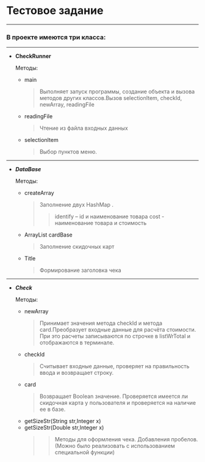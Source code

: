 # Тестовое задание
___
### В проекте имеются три класса:

---
* ____CheckRunner____

    Методы:
   * main
     >Выполняет запуск программы, создание объекта и вызова методов других классов.Вызов selectionItem, checkId, newArray, readingFile
    * readingFile
      >Чтение из файла входных данных
    * selectionItem
      >Выбор пунктов меню.
---
* ___DataBase___

    Методы:
  * createArray
    >Заполнение двух HashMap .
    >>identify – id и наименование товара
    >>cost - наименование товара и стоимость
  * ArrayList cardBase
    >Заполнение скидочных карт
  * Title
    >Формирование заголовка чека

---
* ___Check___

  Методы:
  * newArray
    >Принимает значения метода checkId и метода card.Преобразует входные данные для расчёта стоимости. При это расчеты записываются по строчке в listWrTotal и отображаются в терминале.
  * checkId
    >Считывает входные данные, проверяет на правильность ввода и возвращает строку.
  * card
    >Возвращает Boolean значение. Проверяется имеется ли скидочная карта у пользователя и проверяется на наличие ее в базе.
  * getSizeStr(String str,Integer x)
  * getSizeStr(Double str,Integer x)
    >>Методы для оформления чека. Добавления пробелов. (Можно было реализовать с использованием специальной функции)

